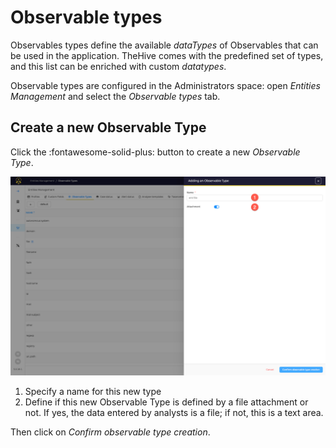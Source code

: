 # Observable types

Observables types define the available *dataTypes* of Observables that can be used in the application. TheHive comes with the predefined set of types, and this list can be enriched with custom *datatypes*.

Observable types are configured in the Administrators space: open *Entities Management* and select the *Observable types* tab.


## Create a new Observable Type
Click the :fontawesome-solid-plus: button to create a new *Observable Type*.

![](../images/administration-guides/observable-types-1.png)

1. Specify a name for this new type
2. Define if this new Observable Type is defined by a file attachment or not. If yes, the data entered by analysts is a file; if not, this is a text area.

Then click on *Confirm observable type creation*.